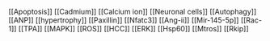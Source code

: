 [[Apoptosis]]
[[Cadmium]]
[[Calcium ion]]
[[Neuronal cells]]
[[Autophagy]]
[[ANP]]
[[hypertrophy]]
[[Paxillin]]
[[Nfatc3]]
[[Ang-ii]]
[[Mir-145-5p]]
[[Rac- 1]]
[[TPA]]
[[MAPK]]
[[ROS]]
[[HCC]]
[[ERK]]
[[Hsp60]]
[[Mtros]]
[[Rkip]]
